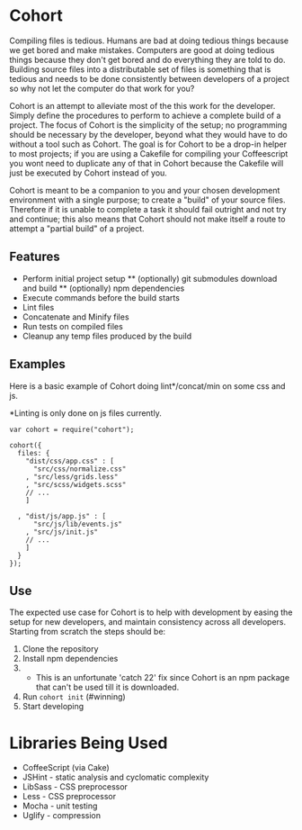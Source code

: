 # Cohort

Compiling files is tedious. Humans are bad at doing tedious things because we get bored and make mistakes. Computers are good at doing tedious things because they don't get bored and do everything they are told to do. Building source files into a distributable set of files is something that is tedious and needs to be done consistently between developers of a project so why not let the computer do that work for you?

Cohort is an attempt to alleviate most of the this work for the developer. Simply define the procedures to perform to achieve a complete build of a project. The focus of Cohort is the simplicity of the setup; no programming should be necessary by the developer, beyond what they would have to do without a tool such as Cohort. The goal is for Cohort to be a drop-in helper to most projects; if you are using a Cakefile for compiling your Coffeescript you wont need to duplicate any of that in Cohort because the Cakefile will just be executed by Cohort instead of you.

Cohort is meant to be a companion to you and your chosen development environment with a single purpose; to create a "build" of your source files. Therefore if it is unable to complete a task it should fail outright and not try and continue; this also means that Cohort should not make itself a route to attempt a "partial build" of a project.

## Features

* Perform initial project setup
** (optionally) git submodules download and build
** (optionally) npm dependencies
* Execute commands before the build starts
* Lint files
* Concatenate and Minify files
* Run tests on compiled files
* Cleanup any temp files produced by the build

## Examples

Here is a basic example of Cohort doing lint*/concat/min on some css and js. 

 *Linting is only done on js files currently.

    var cohort = require("cohort");

    cohort({
      files: {
        "dist/css/app.css" : [
          "src/css/normalize.css"
        , "src/less/grids.less"
        , "src/scss/widgets.scss"
        // ...
        ]

      , "dist/js/app.js" : [
          "src/js/lib/events.js"
        , "src/js/init.js"
        // ...
        ]
      }
    });

## Use

The expected use case for Cohort is to help with development by easing the setup for new developers, and maintain consistency across all developers. Starting from scratch the steps should be:

1. Clone the repository
2. Install npm dependencies
2. * This is an unfortunate 'catch 22' fix since Cohort is an npm package that can't be used till it is downloaded.
3. Run `cohort init` (#winning)
4. Start developing

# Libraries Being Used

* CoffeeScript (via Cake)
* JSHint - static analysis and cyclomatic complexity
* LibSass - CSS preprocessor
* Less - CSS preprocessor
* Mocha - unit testing
* Uglify - compression

